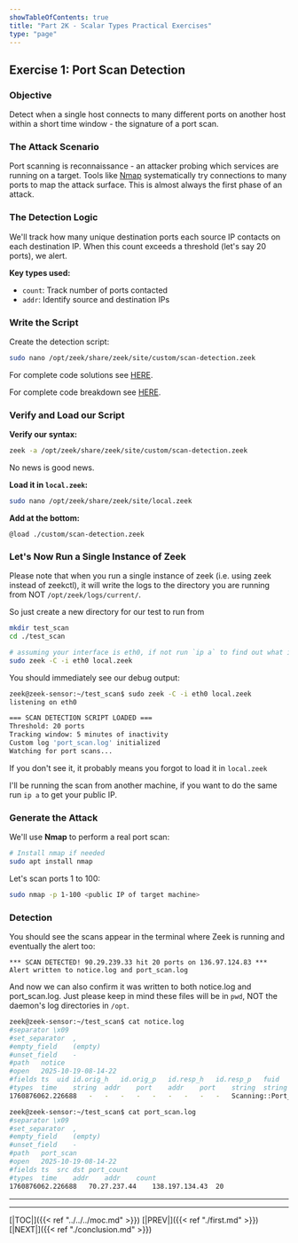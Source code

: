 ```yaml
---
showTableOfContents: true
title: "Part 2K - Scalar Types Practical Exercises"
type: "page"
---
```


## Exercise 1: Port Scan Detection

### Objective

Detect when a single host connects to many different ports on another host within a short time window - the signature of a port scan.

### The Attack Scenario

Port scanning is reconnaissance - an attacker probing which services are running on a target. Tools like [Nmap](https://nmap.org) systematically try connections to many ports to map the attack surface. This is almost always the first phase of an attack.

### The Detection Logic

We'll track how many unique destination ports each source IP contacts on each destination IP. When this count exceeds a threshold (let's say 20 ports), we alert.

**Key types used:**

- `count`: Track number of ports contacted
- `addr`: Identify source and destination IPs

### Write the Script

Create the detection script:

```bash
sudo nano /opt/zeek/share/zeek/site/custom/scan-detection.zeek
```

For complete code solutions see [HERE](https://github.com/faanross/zeek_scripting_course/blob/main/module02/lesson02_01/scalar/port_scan/scan-detection.zeek).

For complete code breakdown see [HERE](https://github.com/faanross/zeek_scripting_course/blob/main/module02/lesson02_01/scalar/port_scan/scan-detection-breakdown.md).


### Verify and Load our Script

**Verify our syntax:**
```bash
zeek -a /opt/zeek/share/zeek/site/custom/scan-detection.zeek
```

No news is good news.


**Load it in `local.zeek`:**
```bash
sudo nano /opt/zeek/share/zeek/site/local.zeek
```

**Add at the bottom:**

```zeek
@load ./custom/scan-detection.zeek
```



### Let's Now Run a Single Instance of Zeek

Please note that when you run a single instance of zeek (i.e. using zeek instead of zeekctl), it will write the logs to the directory you are running from NOT `/opt/zeek/logs/current/`.

So just create a new directory for our test to run from

```bash
mkdir test_scan
cd ./test_scan

# assuming your interface is eth0, if not run `ip a` to find out what it is
sudo zeek -C -i eth0 local.zeek
```


You should immediately see our debug output:
```bash
zeek@zeek-sensor:~/test_scan$ sudo zeek -C -i eth0 local.zeek
listening on eth0

=== SCAN DETECTION SCRIPT LOADED ===
Threshold: 20 ports
Tracking window: 5 minutes of inactivity
Custom log 'port_scan.log' initialized
Watching for port scans...
```

If you don't see it, it probably means you forgot to load it in `local.zeek`

I'll be running the scan from another machine, if you want to do the same run `ip a` to get your public IP.



### Generate the Attack

We'll use **Nmap** to perform a real port scan:

```bash
# Install nmap if needed
sudo apt install nmap
```

Let's scan ports 1 to 100:
```bash
sudo nmap -p 1-100 <public IP of target machine>
```



### Detection

You should see the scans appear in the terminal where Zeek is running and eventually the alert too:

```
*** SCAN DETECTED! 90.29.239.33 hit 20 ports on 136.97.124.83 ***
Alert written to notice.log and port_scan.log
```


And now we can also confirm it was written to both notice.log and port_scan.log. Just please keep in mind these files will be in `pwd`, NOT the daemon's log directories in `/opt`.


```bash
zeek@zeek-sensor:~/test_scan$ cat notice.log
#separator \x09
#set_separator	,
#empty_field	(empty)
#unset_field	-
#path	notice
#open	2025-10-19-08-14-22
#fields	ts	uid	id.orig_h	id.orig_p	id.resp_h	id.resp_p	fuid	file_mime_type	file_desc	proto	note	msg	sub	src	dst	p	n	peer_descr	actions	email_dest	suppress_for	remote_location.country_code	remote_location.region	remote_location.city	remote_location.latitude	remote_location.longitude
#types	time	string	addr	port	addr	port	string	string	string	enum	enum	string	string	addr	addr	port	count	string	set[enum]	set[string]	interval	string	string	string	double	double
1760876062.226688	-	-	-	-	-	-	-	-	-	Scanning::Port_Scan_Detected	90.29.239.33 scanned 20 ports on 136.97.124.83	-	90.29.239.33-	-	-	-	Notice::ACTION_LOG	(empty)	3600.000000	-	-	-	-	-
```

```bash
zeek@zeek-sensor:~/test_scan$ cat port_scan.log
#separator \x09
#set_separator	,
#empty_field	(empty)
#unset_field	-
#path	port_scan
#open	2025-10-19-08-14-22
#fields	ts	src	dst	port_count
#types	time	addr	addr	count
1760876062.226688	70.27.237.44	138.197.134.43	20
```

---







---
[|TOC|]({{< ref "../../../moc.md" >}})
[|PREV|]({{< ref "./first.md" >}})
[|NEXT|]({{< ref "./conclusion.md" >}})

